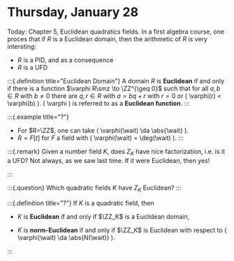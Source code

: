 # Thursday, January 28

Today: Chapter 5, Euclidean quadratics fields.
In a first algebra course, one proces that if $R$ is a Euclidean domain, then the arithmetic of $R$ is very intersting:

- $R$ is a PID, and as a consequence
- $R$ is a UFD



:::{.definition title="Euclidean Domain"}
A domain $R$ is **Euclidean** if and only if there is a function $\varphi R\smz \to \ZZ^{\geq 0}$ such that for all $a,b\in R$ with $b\neq 0$ there are $q, r\in R$ with $a = bq + r$ with $r=0$ or \( \varphi(r) < \varphi(b) \).
\( \varphi \) is referred to as a **Euclidean function**.
:::


:::{.example title="?"}

- For $R=\ZZ$, one can take \( \varphi(\wait) \da \abs{\wait} \).
- $R = F[t]$ for $F$ a field with \( \varphi(\wait) = \deg(\wait) \).
:::


:::{.remark}
Given a number field $K$, does $Z_K$ have nice factorization, i.e. is it a UFD?
Not always, as we saw last time.
If it were Euclidean, then yes!

:::


:::{.question}
Which quadratic fields $K$ have $Z_K$ Euclidean?
:::


:::{.definition title="?"}
If $K$ is a quadratic field, then 

- $K$ is **Euclidean** if and only if $\ZZ_K$ is a Euclidean domain,

- $K$ is **norm-Euclidean** if and only if $\ZZ_K$ is Euclidean with respect to \( \varphi(\wait) \da \abs{N(\wait)} \).


:::




